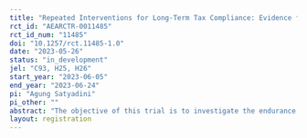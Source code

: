 ```yaml
---
title: "Repeated Interventions for Long-Term Tax Compliance: Evidence from A Natural Field Experiment in Indonesia"
rct_id: "AEARCTR-0011485"
rct_id_num: "11485"
doi: "10.1257/rct.11485-1.0"
date: "2023-05-26"
status: "in_development"
jel: "C93, H25, H26"
start_year: "2023-06-05"
end_year: "2023-06-24"
pi: "Agung Satyadini"
pi_other: ""
abstract: "The objective of this trial is to investigate the endurance effect of interventions on small businesses' tax compliance in Indonesia. Specifically, this study attempts to address whether there are sustainable effects rather than immediate effects following an intervention. We explore whether taxpayers will learn from previous treatments, or if regular communication is necessary to maintain long-term effects and sustainability. In doing so, we replicate and resend the identical treatment letters (i.e., deterrence, literacy, and public goods provision letters) one year after our initial interventions. The target group for this study comprises around 5,600 small taxpayers. The treatment groups will be contrasted with a control group comprising individuals who did not receive any letters. The target populations were randomly divided into four equal groups, with each group consisting of around 1,400 observations."
layout: registration
---
```


